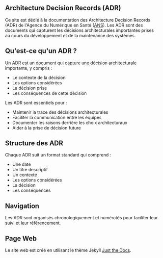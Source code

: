 ## Architecture Decision Records (ADR)

Ce site est dédié à la documentation des Architecture Decision Records (ADR) de l'Agence du Numérique en Santé ([ANS](https://esante.gouv.fr/)).
Les ADR sont des documents qui capturent les décisions architecturales importantes prises au cours du développement et de la maintenance des systèmes. 

## Qu'est-ce qu'un ADR ?

Un ADR est un document qui capture une décision architecturale importante, y compris :
- Le contexte de la décision
- Les options considérées
- La décision prise
- Les conséquences de cette décision

Les ADR sont essentiels pour :
- Maintenir la trace des décisions architecturales
- Faciliter la communication entre les équipes
- Documenter les raisons derrière les choix architecturaux
- Aider à la prise de décision future 

## Structure des ADR

Chaque ADR suit un format standard qui comprend :
- Une date
- Un titre descriptif
- Un contexte
- Les options considérées
- La décision
- Les conséquences

## Navigation

Les ADR sont organisés chronologiquement et numérotés pour faciliter leur suivi et leur référencement.

## Page Web 
Le site web est créé en utilisant le thème Jekyll [Just the Docs](https://just-the-docs.github.io/just-the-docs/).


